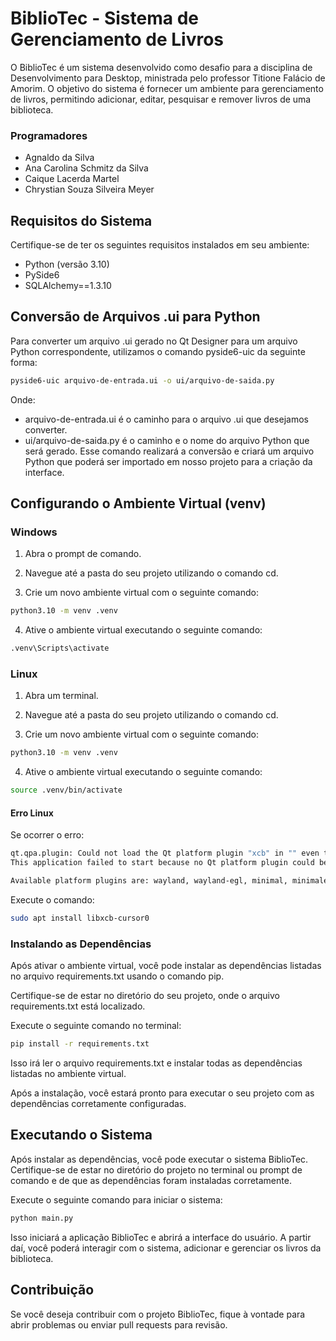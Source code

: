 # BiblioTec - Sistema de Gerenciamento de Livros

O BiblioTec é um sistema desenvolvido como desafio para a disciplina de Desenvolvimento para Desktop, ministrada pelo professor Titione Falácio de Amorim. O objetivo do sistema é fornecer um ambiente para gerenciamento de livros, permitindo adicionar, editar, pesquisar e remover livros de uma biblioteca.

### Programadores
- Agnaldo da Silva
- Ana Carolina Schmitz da Silva
- Caique Lacerda Martel
- Chrystian Souza Silveira Meyer


## Requisitos do Sistema

Certifique-se de ter os seguintes requisitos instalados em seu ambiente:

- Python (versão 3.10)
- PySide6
- SQLAlchemy==1.3.10

## Conversão de Arquivos .ui para Python
Para converter um arquivo .ui gerado no Qt Designer para um arquivo Python correspondente, utilizamos o comando pyside6-uic da seguinte forma:
```bash
pyside6-uic arquivo-de-entrada.ui -o ui/arquivo-de-saida.py
```
Onde:

- arquivo-de-entrada.ui é o caminho para o arquivo .ui que desejamos converter.
- ui/arquivo-de-saida.py é o caminho e o nome do arquivo Python que será gerado.
Esse comando realizará a conversão e criará um arquivo Python que poderá ser importado em nosso projeto para a criação da interface.

## Configurando o Ambiente Virtual (venv)
### Windows
1. Abra o prompt de comando.

2. Navegue até a pasta do seu projeto utilizando o comando cd.

3. Crie um novo ambiente virtual com o seguinte comando:

```bash
python3.10 -m venv .venv
```
4. Ative o ambiente virtual executando o seguinte comando:
```bash
.venv\Scripts\activate
```

### Linux
1. Abra um terminal.

2. Navegue até a pasta do seu projeto utilizando o comando cd.

3. Crie um novo ambiente virtual com o seguinte comando:
```bash
python3.10 -m venv .venv
```
4. Ative o ambiente virtual executando o seguinte comando:
```bash
source .venv/bin/activate
```
#### Erro Linux
Se ocorrer o erro:
```bash
qt.qpa.plugin: Could not load the Qt platform plugin "xcb" in "" even though it was found.
This application failed to start because no Qt platform plugin could be initialized. Reinstalling the application may fix this problem.

Available platform plugins are: wayland, wayland-egl, minimal, minimalegl, vkkhrdisplay, eglfs, vnc, xcb, offscreen, linuxfb.
```
Execute o comando:
```bash
sudo apt install libxcb-cursor0
```

### Instalando as Dependências
Após ativar o ambiente virtual, você pode instalar as dependências listadas no arquivo requirements.txt usando o comando pip.

Certifique-se de estar no diretório do seu projeto, onde o arquivo requirements.txt está localizado.

Execute o seguinte comando no terminal:
```bash
pip install -r requirements.txt
```
Isso irá ler o arquivo requirements.txt e instalar todas as dependências listadas no ambiente virtual.

Após a instalação, você estará pronto para executar o seu projeto com as dependências corretamente configuradas.

## Executando o Sistema
Após instalar as dependências, você pode executar o sistema BiblioTec. Certifique-se de estar no diretório do projeto no terminal ou prompt de comando e de que as dependências foram instaladas corretamente.

Execute o seguinte comando para iniciar o sistema:
```bash
python main.py
```
Isso iniciará a aplicação BiblioTec e abrirá a interface do usuário. A partir daí, você poderá interagir com o sistema, adicionar e gerenciar os livros da biblioteca.

## Contribuição
Se você deseja contribuir com o projeto BiblioTec, fique à vontade para abrir problemas ou enviar pull requests para revisão.
